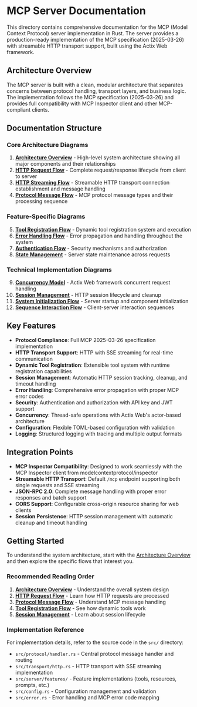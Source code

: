 # MCP Server Documentation

This directory contains comprehensive documentation for the MCP (Model Context Protocol) server implementation in Rust. The server provides a production-ready implementation of the MCP specification (2025-03-26) with streamable HTTP transport support, built using the Actix Web framework.

## Architecture Overview

The MCP server is built with a clean, modular architecture that separates concerns between protocol handling, transport layers, and business logic. The implementation follows the MCP specification (2025-03-26) and provides full compatibility with MCP Inspector client and other MCP-compliant clients.

## Documentation Structure

### Core Architecture Diagrams

1. **[Architecture Overview](./architecture-overview.md)** - High-level system architecture showing all major components and their relationships
2. **[HTTP Request Flow](./http-request-flow.md)** - Complete request/response lifecycle from client to server
3. **[HTTP Streaming Flow](./http-streaming-flow.md)** - Streamable HTTP transport connection establishment and message handling
4. **[Protocol Message Flow](./protocol-message-flow.md)** - MCP protocol message types and their processing sequence

### Feature-Specific Diagrams

5. **[Tool Registration Flow](./tool-registration-flow.md)** - Dynamic tool registration system and execution
6. **[Error Handling Flow](./error-handling-flow.md)** - Error propagation and handling throughout the system
7. **[Authentication Flow](./authentication-flow.md)** - Security mechanisms and authorization
8. **[State Management](./state-management.md)** - Server state maintenance across requests

### Technical Implementation Diagrams

9. **[Concurrency Model](./concurrency-model.md)** - Actix Web framework concurrent request handling
10. **[Session Management](./session-management.md)** - HTTP session lifecycle and cleanup
11. **[System Initialization Flow](./system-initialization-flow.md)** - Server startup and component initialization
12. **[Sequence Interaction Flow](./sequence-interaction-flow.md)** - Client-server interaction sequences

## Key Features

- **Protocol Compliance**: Full MCP 2025-03-26 specification implementation
- **HTTP Transport Support**: HTTP with SSE streaming for real-time communication
- **Dynamic Tool Registration**: Extensible tool system with runtime registration capabilities
- **Session Management**: Automatic HTTP session tracking, cleanup, and timeout handling
- **Error Handling**: Comprehensive error propagation with proper MCP error codes
- **Security**: Authentication and authorization with API key and JWT support
- **Concurrency**: Thread-safe operations with Actix Web's actor-based architecture
- **Configuration**: Flexible TOML-based configuration with validation
- **Logging**: Structured logging with tracing and multiple output formats

## Integration Points

- **MCP Inspector Compatibility**: Designed to work seamlessly with the MCP Inspector client from modelcontextprotocol/inspector
- **Streamable HTTP Transport**: Default `/mcp` endpoint supporting both single requests and SSE streaming
- **JSON-RPC 2.0**: Complete message handling with proper error responses and batch support
- **CORS Support**: Configurable cross-origin resource sharing for web clients
- **Session Persistence**: HTTP session management with automatic cleanup and timeout handling

## Getting Started

To understand the system architecture, start with the [Architecture Overview](./architecture-overview.md) and then explore the specific flows that interest you.

### Recommended Reading Order

1. **[Architecture Overview](./architecture-overview.md)** - Understand the overall system design
2. **[HTTP Request Flow](./http-request-flow.md)** - Learn how HTTP requests are processed
3. **[Protocol Message Flow](./protocol-message-flow.md)** - Understand MCP message handling
4. **[Tool Registration Flow](./tool-registration-flow.md)** - See how dynamic tools work
5. **[Session Management](./session-management.md)** - Learn about session lifecycle

### Implementation Reference

For implementation details, refer to the source code in the `src/` directory:
- `src/protocol/handler.rs` - Central protocol message handler and routing
- `src/transport/http.rs` - HTTP transport with SSE streaming implementation
- `src/server/features/` - Feature implementations (tools, resources, prompts, etc.)
- `src/config.rs` - Configuration management and validation
- `src/error.rs` - Error handling and MCP error code mapping

